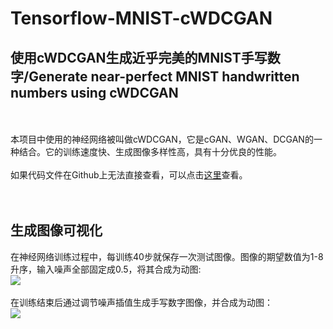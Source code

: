 Tensorflow-MNIST-cWDCGAN
===

## 使用cWDCGAN生成近乎完美的MNIST手写数字/Generate near-perfect MNIST handwritten numbers using cWDCGAN

<br><br>
本项目中使用的神经网络被叫做cWDCGAN，它是cGAN、WGAN、DCGAN的一种结合。它的训练速度快、生成图像多样性高，具有十分优良的性能。<br>
<br>
如果代码文件在Github上无法直接查看，可以点击[这里](https://nbviewer.jupyter.org/github/XiaTianXing/Tensorflow-MNIST-cWDCGAN/blob/master/MNIST-cWDCGAN.ipynb)查看。<br><br><br>

## 生成图像可视化<br>
在神经网络训练过程中，每训练40步就保存一次测试图像。图像的期望数值为1-8升序，输入噪声全部固定成0.5，将其合成为动图:<br>
![](https://github.com/XiaTianXing/Tensorflow-MNIST-cWDCGAN/blob/master/picture/20190306_162713.gif)<br>
<br>
在训练结束后通过调节噪声插值生成手写数字图像，并合成为动图：<br>
![](https://github.com/XiaTianXing/Tensorflow-MNIST-cWDCGAN/blob/master/picture/20190306_162913.gif)
